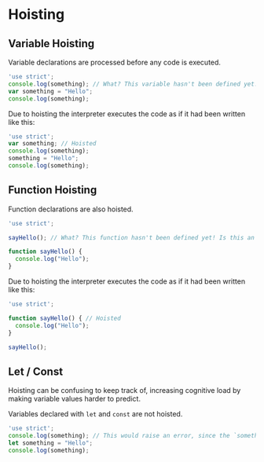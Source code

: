 # Hoisting

## Variable Hoisting

Variable declarations are processed before any code is executed.

```js
'use strict';
console.log(something); // What? This variable hasn't been defined yet! Is this an error?!
var something = "Hello";
console.log(something);
```

Due to hoisting the interpreter executes the code as if it had been written like this:

```js
'use strict';
var something; // Hoisted
console.log(something);
something = "Hello";
console.log(something);
```

## Function Hoisting

Function declarations are also hoisted.

```js
'use strict';

sayHello(); // What? This function hasn't been defined yet! Is this an error?!

function sayHello() {
  console.log("Hello");
}
```

Due to hoisting the interpreter executes the code as if it had been written like this:

```js
'use strict';

function sayHello() { // Hoisted
  console.log("Hello");
}

sayHello();
```

## Let / Const
Hoisting can be confusing to keep track of, increasing cognitive load by making variable values harder to predict.

Variables declared with `let` and `const` are not hoisted.

```js
'use strict';
console.log(something); // This would raise an error, since the `something` variable has not been declared.
let something = "Hello";
console.log(something);
```
